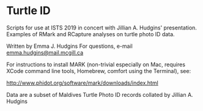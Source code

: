 # Turtle ID

Scripts for use at ISTS 2019 in concert with Jillian A. Hudgins' presentation. 
Examples of RMark and RCapture analyses on turtle photo ID data.

Written by Emma J. Hudgins
For questions, e-mail emma.hudgins@mail.mcgill.ca

For instructions to install MARK (non-trivial especially on Mac, 
requires XCode command line tools, Homebrew, comfort using the Terminal), see:

http://www.phidot.org/software/mark/downloads/index.html

Data are a subset of Maldives Turtle Photo ID records collated by Jillian A. Hudgins
